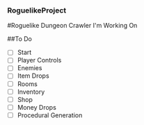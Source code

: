 ### RoguelikeProject
#Roguelike Dungeon Crawler I'm Working On

##To Do

- [ ] Start
- [ ] Player Controls
- [ ] Enemies
- [ ] Item Drops
- [ ] Rooms
- [ ] Inventory
- [ ] Shop
- [ ] Money Drops
- [ ] Procedural Generation
